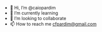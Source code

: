 - 👋 Hi, I’m @caiopardim
- 🌱 I’m currently learning
- 💞️ I’m looking to collaborate 
- 📫 How to reach me cfpardim@gmail.com

<!---
caiopardim/caiopardim is a ✨ special ✨ repository because its `README.md` (this file) appears on your GitHub profile.
You can click the Preview link to take a look at your changes.
--->
